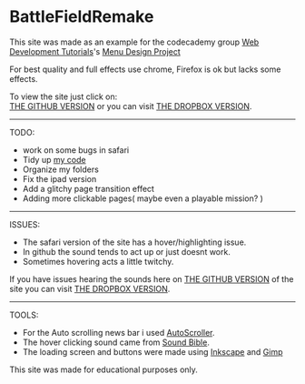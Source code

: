BattleFieldRemake
=================
This site was made as an example for the codecademy group [Web Development Tutorials](http://www.codecademy.com/groups/html-projects)'s [ Menu Design Project](http://www.codecademy.com/groups/html-projects/discussions/51e3305e9c4e9d6b630069a8)

For best quality and full effects use chrome, Firefox is ok but lacks some effects. 

To view the site just click on:<br>
[THE GITHUB VERSION](https://rawgithub.com/WaffleGnome/BattleFieldRemake/master/intro.html) or you can visit [THE DROPBOX VERSION](https://dl.dropboxusercontent.com/u/161826274/mySites/bf3REMAKE/intro.html).

--------------------------------------------------------------------------
TODO:
- work on some bugs in safari 
- Tidy up [my code](https://github.com/WaffleGnome/BattleFieldRemake)
- Organize my folders
- Fix the ipad version
- Add a glitchy page transition effect
- Adding more clickable pages( maybe even a playable mission? )

---------------------------------------------------------------------------
ISSUES:
- The safari version of the site has a hover/highlighting issue.
- In github the sound tends to act up or just doesnt work.
- Sometimes hovering acts a little twitchy.

If you have issues hearing the sounds here on [THE GITHUB VERSION](https://rawgithub.com/WaffleGnome/BattleFieldRemake/master/intro.html) of the site you can visit [THE DROPBOX VERSION](https://dl.dropboxusercontent.com/u/161826274/mySites/bf3REMAKE/intro.html).

-------------------------------------------------------------------------- 
TOOLS:
- For the Auto scrolling news bar i used [AutoScroller](http://www.yeesiang.com/jquery.autoScroller/).
- The hover clicking sound came from [Sound Bible](http://soundbible.com/). 
- The loading screen and buttons were made using [Inkscape](http://inkscape.org/) and [Gimp](http://www.gimp.org/)


This site was made for educational purposes only.
